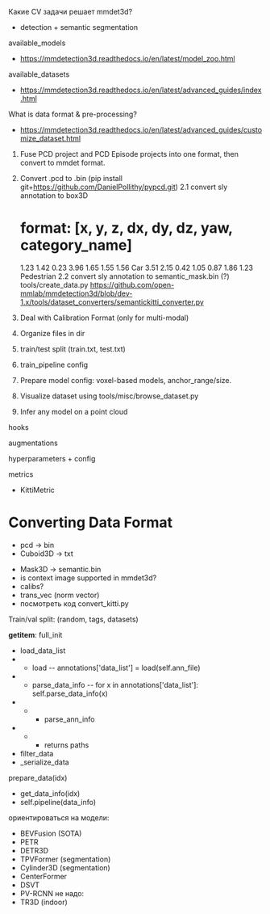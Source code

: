 Какие CV задачи решает mmdet3d?
- detection + semantic segmentation

available_models
- https://mmdetection3d.readthedocs.io/en/latest/model_zoo.html

available_datasets
- https://mmdetection3d.readthedocs.io/en/latest/advanced_guides/index.html


What is data format & pre-processing?
- https://mmdetection3d.readthedocs.io/en/latest/advanced_guides/customize_dataset.html
1. Fuse PCD project and PCD Episode projects into one format, then convert to mmdet format.
1. Convert .pcd to .bin (pip install git+https://github.com/DanielPollithy/pypcd.git)
2.1 convert sly annotation to box3D
	# format: [x, y, z, dx, dy, dz, yaw, category_name]
	1.23 1.42 0.23 3.96 1.65 1.55 1.56 Car
	3.51 2.15 0.42 1.05 0.87 1.86 1.23 Pedestrian
2.2 convert sly annotation to semantic_mask.bin (?)
	tools/create_data.py
	https://github.com/open-mmlab/mmdetection3d/blob/dev-1.x/tools/dataset_converters/semantickitti_converter.py
3. Deal with Calibration Format (only for multi-modal)
4. Organize files in dir
5. train/test split (train.txt, test.txt)
6. train_pipeline config
6. Prepare model config: voxel-based models, anchor_range/size.
7. Visualize dataset using tools/misc/browse_dataset.py

8. Infer any model on a point cloud

hooks

augmentations

hyperparameters + config

metrics
- KittiMetric

# Converting Data Format
+ pcd -> bin
+ Cuboid3D -> txt
- Mask3D -> semantic.bin
- is context image supported in mmdet3d?
- calibs?
- trans_vec (norm vector)
- посмотреть код convert_kitti.py

Train/val split: (random, tags, datasets)


__getitem__:
full_init
- load_data_list
- - load -- annotations['data_list'] = load(self.ann_file)
- - parse_data_info -- for x in annotations['data_list']: self.parse_data_info(x)
- - - parse_ann_info
- - - returns paths
- filter_data
- _serialize_data

prepare_data(idx)
- get_data_info(idx)
- self.pipeline(data_info)



ориентироваться на модели:
- BEVFusion (SOTA)
- PETR
- DETR3D
- TPVFormer (segmentation)
- Cylinder3D (segmentation)
- CenterFormer
- DSVT
- PV-RCNN
не надо:
- TR3D (indoor)